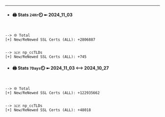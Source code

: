 

---
- #### 🖨️ **Stats** `24Hr`⏲️ ➼ 2024_11_03
```console


--> 🌐 Total
[+] New/ReNewed SSL Certs (ALL): +2806887


--> 🇳🇵 np_ccTLDs
[+] New/ReNewed SSL Certs (ALL): +745

```

- #### 🖨️ **Stats** `7Days`⏲️ ➼ 2024_11_03 <--> 2024_10_27
```console


--> 🌐 Total
[+] New/ReNewed SSL Certs (ALL): +122935662


--> 🇳🇵 np_ccTLDs
[+] New/ReNewed SSL Certs (ALL): +48018

```

